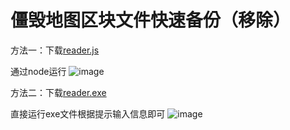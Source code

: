 # 僵毁地图区块文件快速备份（移除）
方法一：下载[reader.js](https://github.com/aveOuO/video-resource/releases/download/0.0.3/reader.js)

通过node运行
![image](https://github.com/user-attachments/assets/83e4389a-6668-475c-9cf6-3aa95bc1bc31)

方法二：下载[reader.exe](https://github.com/aveOuO/video-resource/releases/download/0.0.3/reader.exe)

直接运行exe文件根据提示输入信息即可
![image](https://github.com/user-attachments/assets/e2c39c5b-59cf-45fe-89b8-67d4d6da0d1f)
